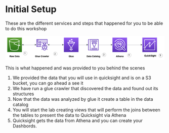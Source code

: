 # Initial Setup

These are the different services and steps that happened for you to be able to do this workshop

![image](../_media/QuicksightLab.png ':size=750')

This is what happened and was provided to you behind the scenes

1. We provided the data that you will use in quicksight and is on a S3 bucket, you can go ahead a see it
2. We have run a glue crawler that discovered the data and found out its structures 
3. Now that the data was analyzed by glue it create a table in the data catalog
4. You will start the lab creating views that will perform the joins between the tables to present the data to Quicksight via Athena
5. Quicksight gets the data from Athena and you can create your Dashbords.
